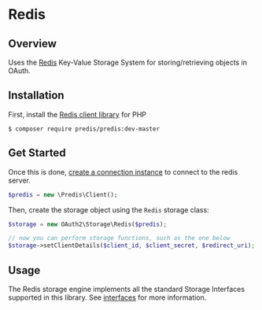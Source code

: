 # Redis

## Overview

Uses the [Redis](http://redis.io/) Key-Value Storage System
for storing/retrieving objects in OAuth.

## Installation

First, install the [Redis client library](https://github.com/nrk/predis) for PHP

```text
$ composer require predis/predis:dev-master
```

## Get Started

Once this is done, [create a connection instance](https://github.com/nrk/predis#connecting-to-redis)
to connect to the redis server.

```php
$predis = new \Predis\Client();
```

Then, create the storage object using the `Redis` storage class:

```php
$storage = new OAuth2\Storage\Redis($predis);

// now you can perform storage functions, such as the one below
$storage->setClientDetails($client_id, $client_secret, $redirect_uri);
```

## Usage

The Redis storage engine implements all the standard Storage Interfaces supported
in this library.  See [interfaces](../interfaces) for more information.